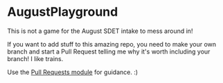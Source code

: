 # AugustPlayground

This is not a game for the August SDET intake to mess around in!

If you want to add stuff to this amazing repo, you need to make your own branch and start a Pull Request telling me why it's worth including your branch! I like trains.

Use the [Pull Requests module](https://portal.qa-community.co.uk/~/sdet/learning/git/git--pull-requests) for guidance. :)
